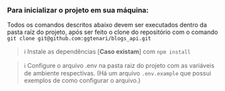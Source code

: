 ### Para inicializar o projeto em sua máquina:

Todos os comandos descritos abaixo devem ser executados dentro da pasta raíz do projeto, após ser feito o clone do repositório com o comando `git clone git@github.com:ggtenari/blogs_api.git`

  > :information_source: Instale as dependências [**Caso existam**] com `npm install`

  > :information_source: Configure o arquivo .env na pasta raiz do projeto com as variáveis de ambiente respectivas. (Há um arquivo `.env.example` que possui exemplos de como configurar o arquivo.)
